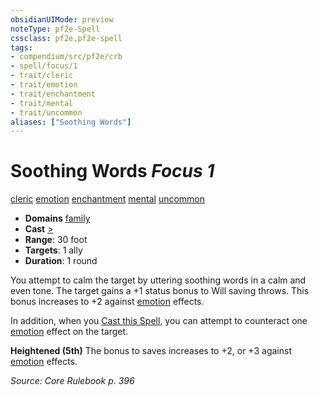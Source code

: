 ```yaml
---
obsidianUIMode: preview
noteType: pf2e-Spell
cssclass: pf2e,pf2e-spell
tags:
- compendium/src/pf2e/crb
- spell/focus/1
- trait/cleric
- trait/emotion
- trait/enchantment
- trait/mental
- trait/uncommon
aliases: ["Soothing Words"]
---
```

# Soothing Words *Focus 1*   
[cleric](rules/traits/cleric.md "Cleric Class Trait")  [emotion](rules/traits/emotion.md "Emotion Effect Trait")  [enchantment](rules/traits/enchantment.md "Enchantment School Trait")  [mental](rules/traits/mental.md "Mental Effect Trait")  [uncommon](rules/traits/uncommon.md "Uncommon Rarity Trait")  

- **Domains** [family](compendium/setting/domains.md#Family)
- **Cast** [>](rules/core-rulebook/chapter-9-playing-the-game.md#Actions "Single Action") 
- **Range**: 30 foot
- **Targets**: 1 ally
- **Duration**: 1 round

You attempt to calm the target by uttering soothing words in a calm and even tone. The target gains a +1 status bonus to Will saving throws. This bonus increases to +2 against [emotion](rules/traits/emotion.md "Emotion Effect Trait") effects.

In addition, when you [Cast this Spell](rules/actions/cast-a-spell.md), you can attempt to counteract one [emotion](rules/traits/emotion.md "Emotion Effect Trait") effect on the target.

**Heightened (5th)** The bonus to saves increases to +2, or +3 against [emotion](rules/traits/emotion.md "Emotion Effect Trait") effects.

*Source: Core Rulebook p. 396*